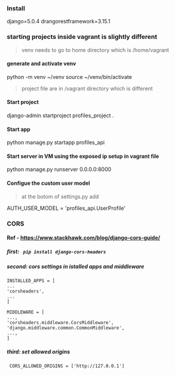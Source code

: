 ### Install
django=5.0.4
drangorestframework=3.15.1



### starting projects inside vagrant is slightly different
> venv needs to go to home directory which is /home/vagrant

#### generate and activate venv
python -m venv ~/venv
source ~/venv/bin/activate

> project file are in /vagrant directory which is different

#### Start project
django-admin startproject profiles_project .
#### Start app
python manage.py startapp profiles_api

#### Start server in VM using the exposed ip setup in vagrant file
python manage.py runserver 0.0.0.0:8000


#### Configue the custom user model
> at the botom of settings.py add

AUTH_USER_MODEL = 'profiles_api.UserProfile'


### CORS
#### Ref - https://www.stackhawk.com/blog/django-cors-guide/
##### first: ``` pip install django-cors-headers```
##### second: cors settings in istalled apps and middleware
``` django
INSTALLED_APPS = [
...
'corsheaders',
...
]

MIDDLEWARE = [
...,
'corsheaders.middleware.CorsMiddleware',
'django.middleware.common.CommonMiddleware',
...,
]

```
##### third: set allowed origins
``` django
 CORS_ALLOWED_ORIGINS = ['http://127.0.0.1'] 

 ```

